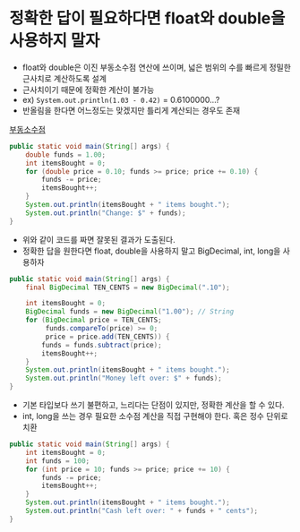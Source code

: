 # 정확한 답이 필요하다면 float와 double을 사용하지 말자

- float와 double은 이진 부동소수점 연산에 쓰이며, 넓은 범위의 수를 빠르게 정밀한 근사치로 계산하도록 설계
- 근사치이기 때문에 정확한 계산이 불가능
- ex) `System.out.println(1.03 - 0.42)` = 0.6100000...?
- 반올림을 한다면 어느정도는 맞겠지만 틀리게 계산되는 경우도 존재

[부동소수점](https://ko.wikipedia.org/wiki/%EB%B6%80%EB%8F%99%EC%86%8C%EC%88%98%EC%A0%90)

```java
public static void main(String[] args) {
    double funds = 1.00;
    int itemsBought = 0;
    for (double price = 0.10; funds >= price; price += 0.10) {
        funds -= price;
        itemsBought++;
    }
    System.out.println(itemsBought + " items bought.");
    System.out.println("Change: $" + funds);
}
```

- 위와 같이 코드를 짜면 잘못된 결과가 도출된다.
- 정확한 답을 원한다면 float, double을 사용하지 말고 BigDecimal, int, long을 사용하자

```java
public static void main(String[] args) {
    final BigDecimal TEN_CENTS = new BigDecimal(".10");

    int itemsBought = 0;
    BigDecimal funds = new BigDecimal("1.00"); // String
    for (BigDecimal price = TEN_CENTS;
         funds.compareTo(price) >= 0;
         price = price.add(TEN_CENTS)) {
        funds = funds.subtract(price);
        itemsBought++;
    }
    System.out.println(itemsBought + " items bought.");
    System.out.println("Money left over: $" + funds);
}
```

- 기본 타입보다 쓰기 불편하고, 느리다는 단점이 있지만, 정확한 계산을 할 수 있다.
- int, long을 쓰는 경우 필요한 소수점 계산을 직접 구현해야 한다. 혹은 정수 단위로 치환

```java
public static void main(String[] args) {
    int itemsBought = 0;
    int funds = 100;
    for (int price = 10; funds >= price; price += 10) {
        funds -= price;
        itemsBought++;
    }
    System.out.println(itemsBought + " items bought.");
    System.out.println("Cash left over: " + funds + " cents");
}
```
